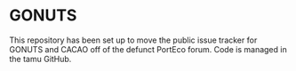 # GONUTS

This repository has been set up to move the public issue tracker for GONUTS and CACAO off of the defunct PortEco forum. Code is managed in the tamu GitHub.
